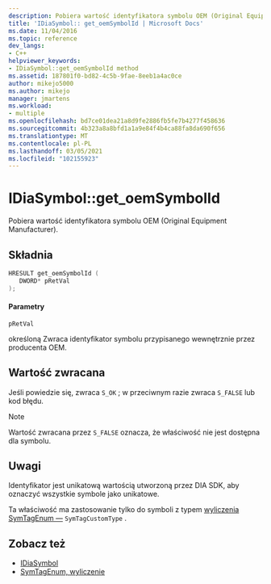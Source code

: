 ```yaml
---
description: Pobiera wartość identyfikatora symbolu OEM (Original Equipment Manufacturer).
title: 'IDiaSymbol:: get_oemSymbolId | Microsoft Docs'
ms.date: 11/04/2016
ms.topic: reference
dev_langs:
- C++
helpviewer_keywords:
- IDiaSymbol::get_oemSymbolId method
ms.assetid: 187801f0-bd82-4c5b-9fae-8eeb1a4ac0ce
author: mikejo5000
ms.author: mikejo
manager: jmartens
ms.workload:
- multiple
ms.openlocfilehash: bd7ce01dea21a8d9fe2886fb5fe7b4277f458636
ms.sourcegitcommit: 4b323a8a8bfd1a1a9e84f4b4ca88fa8da690f656
ms.translationtype: MT
ms.contentlocale: pl-PL
ms.lasthandoff: 03/05/2021
ms.locfileid: "102155923"
---
```

# <a name="idiasymbolget_oemsymbolid"></a>IDiaSymbol::get_oemSymbolId
Pobiera wartość identyfikatora symbolu OEM (Original Equipment Manufacturer).

## <a name="syntax"></a>Składnia

```C++
HRESULT get_oemSymbolId ( 
   DWORD* pRetVal
);
```

#### <a name="parameters"></a>Parametry
 `pRetVal`

określoną Zwraca identyfikator symbolu przypisanego wewnętrznie przez producenta OEM.

## <a name="return-value"></a>Wartość zwracana
 Jeśli powiedzie się, zwraca `S_OK` ; w przeciwnym razie zwraca `S_FALSE` lub kod błędu.

> [!NOTE]
> Wartość zwracana przez `S_FALSE` oznacza, że właściwość nie jest dostępna dla symbolu.

## <a name="remarks"></a>Uwagi
 Identyfikator jest unikatową wartością utworzoną przez DIA SDK, aby oznaczyć wszystkie symbole jako unikatowe.

 Ta właściwość ma zastosowanie tylko do symboli z typem [wyliczenia SymTagEnum —](../../debugger/debug-interface-access/symtagenum.md) `SymTagCustomType` .

## <a name="see-also"></a>Zobacz też
- [IDiaSymbol](../../debugger/debug-interface-access/idiasymbol.md)
- [SymTagEnum, wyliczenie](../../debugger/debug-interface-access/symtagenum.md)
